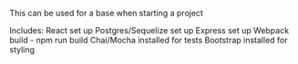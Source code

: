 This can be used for a base when starting a project

Includes: 
React set up
Postgres/Sequelize set up
Express set up
Webpack build - npm run build 
Chai/Mocha installed for tests
Bootstrap installed for styling


